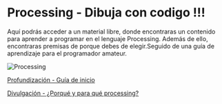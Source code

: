 Processing - Dibuja con codigo !!!
==========================

Aquí podrás acceder a un material libre, donde encontraras un contenido para aprender a programar en el lenguaje Processing. Además de ello, encontraras premisas de porque debes de elegir.Seguido de una guía de aprendizaje para el programador amateur.

![Processing](http://blog.albagcorral.com/wp-content/uploads/2008/11/about.jpg)

[Profundización - Guía de inicio](PROFUNDIZACIÓN.md)

[Divulgación - ¿Porqué y para qué processing?](DIVULGACION.md)
